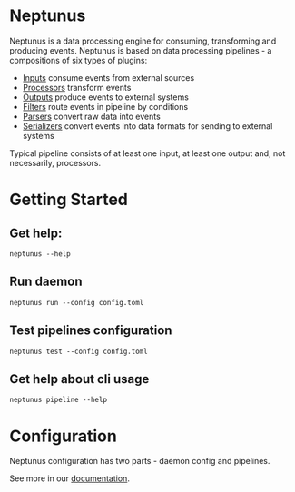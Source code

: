 # Neptunus

Neptunus is a data processing engine for consuming, transforming and producing events. Neptunus is based on data processing pipelines - a compositions of six types of plugins:
 - [Inputs](plugins/inputs/) consume events from external sources
 - [Processors](plugins/processors/) transform events
 - [Outputs](plugins/outputs/) produce events to external systems
 - [Filters](plugins/filters/) route events in pipeline by conditions
 - [Parsers](plugins/parsers/) convert raw data into events
 - [Serializers](plugins/serializers/) convert events into data formats for sending to external systems

Typical pipeline consists of at least one input, at least one output and, not necessarily, processors.

# Getting Started
## Get help:
```
neptunus --help
```

## Run daemon
```
neptunus run --config config.toml
```

## Test pipelines configuration
```
neptunus test --config config.toml
```

## Get help about cli usage
```
neptunus pipeline --help
```

# Configuration
Neptunus configuration has two parts - daemon config and pipelines.

See more in our [documentation](docs/CONFIGURATION.md).

